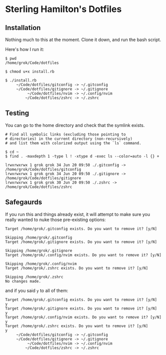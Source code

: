 # Sterling Hamilton's Dotfiles

## Installation

Nothing much to this at the moment.
Clone it down, and run the bash script.

Here's how I run it:

```shell
$ pwd
/home/grok/Code/dotfiles

$ chmod u+x install.rb

$ ./install.rb
     ~/Code/dotfiles/gitconfig -> ~/.gitconfig
     ~/Code/dotfiles/gitignore -> ~/.gitignore
          ~/Code/dotfiles/nvim -> ~/.config/nvim
         ~/Code/dotfiles/zshrc -> ~/.zshrc
```

## Testing

You can go to the home directory and check that the symlink exists.

```shell
# Find all symbolic links (excluding those pointing to
# directories) in the current directory (non-recursively)
# and list them with colorized output using the `ls` command.

$ cd ~
$ find . -maxdepth 1 -type l ! -xtype d -exec ls --color=auto -l {} +

lrwxrwxrwx 1 grok grok 34 Jun 20 09:50 ./.gitconfig -> /home/grok/Code/dotfiles/gitconfig
lrwxrwxrwx 1 grok grok 34 Jun 20 09:50 ./.gitignore -> /home/grok/Code/dotfiles/gitignore
lrwxrwxrwx 1 grok grok 30 Jun 20 09:50 ./.zshrc -> /home/grok/Code/dotfiles/zshrc
```

## Safegaurds

If you run this and things already exist, it will attempt to make sure you really wanted to nuke those pre-existing options:

```shell
Target /home/grok/.gitconfig exists. Do you want to remove it? [y/N]

Skipping /home/grok/.gitconfig
Target /home/grok/.gitignore exists. Do you want to remove it? [y/N]

Skipping /home/grok/.gitignore
Target /home/grok/.config/nvim exists. Do you want to remove it? [y/N]

Skipping /home/grok/.config/nvim
Target /home/grok/.zshrc exists. Do you want to remove it? [y/N]

Skipping /home/grok/.zshrc
No changes made.
```

and if you said `y` to all of them:

```shell
Target /home/grok/.gitconfig exists. Do you want to remove it? [y/N]
y
Target /home/grok/.gitignore exists. Do you want to remove it? [y/N]
y
Target /home/grok/.config/nvim exists. Do you want to remove it? [y/N]
y
Target /home/grok/.zshrc exists. Do you want to remove it? [y/N]
y
     ~/Code/dotfiles/gitconfig -> ~/.gitconfig
     ~/Code/dotfiles/gitignore -> ~/.gitignore
          ~/Code/dotfiles/nvim -> ~/.config/nvim
         ~/Code/dotfiles/zshrc -> ~/.zshrc
```
